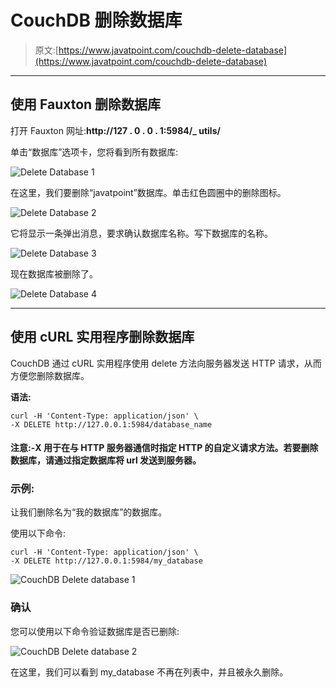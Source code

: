 # CouchDB 删除数据库

> 原文:[https://www.javatpoint.com/couchdb-delete-database](https://www.javatpoint.com/couchdb-delete-database)

* * *

## 使用 Fauxton 删除数据库

打开 Fauxton 网址:**http://127 . 0 . 0 . 1:5984/_ utils/**

单击“数据库”选项卡，您将看到所有数据库:

![Delete Database 1](../Images/fc2cf480d7ed7893ced0a41447d2db90.png)

在这里，我们要删除“javatpoint”数据库。单击红色圆圈中的删除图标。

![Delete Database 2](../Images/0a547fc5379e9bd93bbe160df0d33412.png)

它将显示一条弹出消息，要求确认数据库名称。写下数据库的名称。

![Delete Database 3](../Images/ff1eb43db120abbf39c58d4b4bcaee45.png)

现在数据库被删除了。

![Delete Database 4](../Images/1a60edbe91e50fe2fd85b8fef70fbd33.png)

* * *

## 使用 cURL 实用程序删除数据库

CouchDB 通过 cURL 实用程序使用 delete 方法向服务器发送 HTTP 请求，从而方便您删除数据库。

**语法:**

```
curl -H 'Content-Type: application/json' \
-X DELETE http://127.0.0.1:5984/database_name

```

#### 注意:-X 用于在与 HTTP 服务器通信时指定 HTTP 的自定义请求方法。若要删除数据库，请通过指定数据库将 url 发送到服务器。

### 示例:

让我们删除名为“我的数据库”的数据库。

使用以下命令:

```
curl -H 'Content-Type: application/json' \
-X DELETE http://127.0.0.1:5984/my_database

```

![CouchDB Delete database 1](../Images/5ee54c2d20fe8f8a60234724dbeed3e5.png)

### 确认

您可以使用以下命令验证数据库是否已删除:

![CouchDB Delete database 2](../Images/08cd84a2740f55b04b34f1f601b6e438.png)

在这里，我们可以看到 my_database 不再在列表中，并且被永久删除。